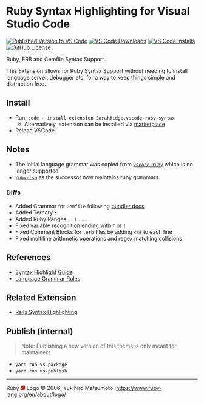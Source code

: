 # Ruby Syntax Highlighting for Visual Studio Code
[![Published Version to VS Code](https://img.shields.io/visual-studio-marketplace/v/SarahRidge.vscode-ruby-syntax)](https://marketplace.visualstudio.com/items?itemName=SarahRidge.vscode-ruby-syntax)
[![VS Code Downloads](https://img.shields.io/visual-studio-marketplace/d/SarahRidge.vscode-ruby-syntax)](https://marketplace.visualstudio.com/items?itemName=SarahRidge.vscode-ruby-syntax)
[![VS Code Installs](https://img.shields.io/visual-studio-marketplace/i/SarahRidge.vscode-ruby-syntax)](https://marketplace.visualstudio.com/items?itemName=SarahRidge.vscode-ruby-syntax)
[![GitHub License](https://img.shields.io/github/license/smridge/vscode-ruby-syntax.svg)](https://github.com/smridge/vscode-ruby-syntax/blob/master/LICENSE)

Ruby, ERB and Gemfile Syntax Support.

This Extension allows for Ruby Syntax Support without needing to install language server, debugger etc. for a way to keep things simple and distraction free.

## Install
- Run: `code --install-extension SarahRidge.vscode-ruby-syntax`
  - Alternatively, extension can be installed via [marketplace](https://marketplace.visualstudio.com/items?itemName=SarahRidge.vscode-ruby-syntax)
- Reload VSCode

## Notes
- The initial language grammar was copied from [`vscode-ruby`](https://github.com/rubyide/vscode-ruby) which is no longer supported
- [`ruby-lsp`](https://github.com/Shopify/ruby-lsp) as the successor now maintains ruby grammars

### Diffs
- Added Grammar for `Gemfile` following [bundler docs](https://bundler.io/man/gemfile.5.html)
- Added Ternary `:`
- Added Ruby Ranges `..` / `...`
- Fixed variable recognition ending with `?` or `!`
- Fixed Comment Blocks for `.erb` files by adding `<%#` to each line
- Fixed multiline arithmetic operations and regex matching collisions

## References
- [Syntax Highlight Guide](https://code.visualstudio.com/api/language-extensions/syntax-highlight-guide)
- [Language Grammar Rules](https://macromates.com/manual/en/language_grammars)

## Related Extension
- [Rails Syntax Highlighting](https://github.com/smridge/vscode_rails_syntax)

## Publish (internal)
> Note: Publishing a new version of this theme is only meant for maintainers.
- `yarn run vs-package`
- `yarn run vs-publish`

---

Ruby <img src="https://raw.githubusercontent.com/smridge/vscode-ruby-syntax/master/images/icon.png" width="12"> Logo &copy; 2006, Yukihiro Matsumoto: https://www.ruby-lang.org/en/about/logo/
